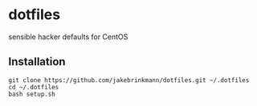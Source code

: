 # dotfiles
sensible hacker defaults for CentOS

## Installation 

    git clone https://github.com/jakebrinkmann/dotfiles.git ~/.dotfiles
    cd ~/.dotfiles
    bash setup.sh
